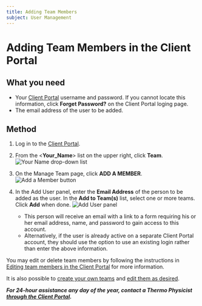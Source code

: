 ```yaml
---
title: Adding Team Members
subject: User Management
---
```


# Adding Team Members in the Client Portal

## What you need
* Your [Client Portal](https://core.thermo.io/login/) username and password. If you cannot locate this information, click **Forget Password?** on the Client Portal loging page.
* The email address of the user to be added.

## Method
1. Log in to the [Client Portal](https://core.thermo.io/login/).
2. From the <**Your_Name**> list on the upper right, click **Team**.
   ![Your Name drop-down list](https://raw.githubusercontent.com/thermoio/docs/master/images/adding-team-members/2017-11-14_12-42-55.png)

3. On the Manage Team page, click **ADD A MEMBER**.
   ![Add a Member button](https://raw.githubusercontent.com/thermoio/docs/master/images/adding-team-members/2017-11-14_12-56-03.png)

4. In the Add User panel, enter the **Email Address** of the person to be added as the user. In the **Add to Team(s)** list, select one or more teams. Click **Add** when done.
   ![Add User panel](https://raw.githubusercontent.com/thermoio/docs/master/images/adding-team-members/2017-11-14_13-57-29.png)

   * This person will receive an email with a link to a form requiring his or her email address, name, and password to gain access to this account.
   * Alternatively, if the user is already active on a separate Client Portal account, they should use the option to use an existing login rather than enter the above information.

You may edit or delete team members by following the instructions in [Editing team members in the Client Portal](https://www.thermo.io/how-to/client-portal/editing-team-members) for more information.

It is also possible to [create your own teams](https://www.thermo.io/how-to/client-portal/creating-teams) and [edit them as desired](https://www.thermo.io/how-to/client-portal/editing-teams).


**_For 24-hour assistance any day of the year, contact a Thermo Physicist [through the Client Portal](https://core.thermo.io/login/)._**
